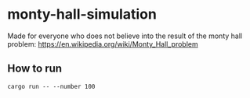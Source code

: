 # monty-hall-simulation

Made for everyone who does not believe into the result of the monty hall problem:
https://en.wikipedia.org/wiki/Monty_Hall_problem

## How to run
```
cargo run -- --number 100
```
